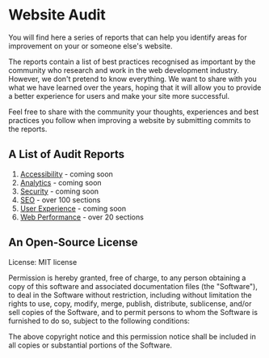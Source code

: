 # Website Audit

You will find here a series of reports that can help you identify areas for improvement on your or someone else's website.

The reports contain a list of best practices recognised as important by the community who research and work in the web development industry. However, we don't pretend to know everything. We want to share with you what we have learned over the years, hoping that it will allow you to provide a better experience for users and make your site more successful.

Feel free to share with the community your thoughts, experiences and best practices you follow when improving a website by submitting commits to the reports.

## A List of Audit Reports
1. [Accessibility](https://github.com/MarcinKilarski/website-audit/blob/master/accessibility.md) - coming soon
2. [Analytics](https://github.com/MarcinKilarski/website-audit/blob/master/analytics.md) - coming soon
3. [Security](https://github.com/MarcinKilarski/website-audit/blob/master/security.md) - coming soon
4. [SEO](https://github.com/MarcinKilarski/website-audit/blob/master/seo.md) - over 100 sections
5. [User Experience](https://github.com/MarcinKilarski/website-audit/blob/master/user-experience.md) - coming soon
6. [Web Performance](https://github.com/MarcinKilarski/website-audit/blob/master/web-performance.md) - over 20 sections

## An Open-Source License
License: MIT license

Permission is hereby granted, free of charge, to any person obtaining a copy of this software and associated documentation files (the "Software"), to deal in the Software without restriction, including without limitation the rights to use, copy, modify, merge, publish, distribute, sublicense, and/or sell copies of the Software, and to permit persons to whom the Software is furnished to do so, subject to the following conditions:

The above copyright notice and this permission notice shall be included in all copies or substantial portions of the Software.
